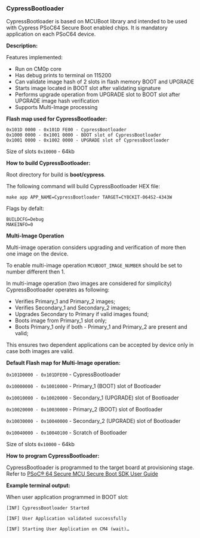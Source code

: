 ### CypressBootloader

CypressBootloader is based on MCUBoot library and intended to be used with Cypress PSoC64 Secure Boot enabled chips. It is mandatory application on each PSoC64 device.

**Description:**

Features implemented:
* Run on CM0p core
* Has debug prints to terminal on 115200
* Can validate image hash of 2 slots in flash memory BOOT and UPGRADE
* Starts image located in BOOT slot after validating signature
* Performs upgrade operation from UPGRADE slot to BOOT slot after UPGRADE image hash verification
* Supports Multi-Image processing
  
**Flash map used for CypressBootloader:**

    0x101D 0000 - 0x101D FE00 - CypressBootloader
    0x1000 0000 - 0x1001 0000 - BOOT slot of CypressBootloader
    0x1001 0000 - 0x1002 0000 - UPGRADE slot of CypressBootloader

Size of slots `0x10000` - 64kb

**How to build CypressBootloader:**

Root directory for build is **boot/cypress**.

The following command will build CypressBootloader HEX file:

    make app APP_NAME=CypressBootloader TARGET=CY8CKIT-064S2-4343W

Flags by defalt:

    BUILDCFG=Debug
    MAKEINFO=0

**Multi-Image Operation**

Multi-image operation considers upgrading and verification of more then one image on the device.

To enable multi-image operation `MCUBOOT_IMAGE_NUMBER` should be set to number different then 1.

In multi-image operation (two images are considered for simplicity) CypressBootloader operates as following:

* Verifies Primary_1 and Primary_2 images;
* Verifies Secondary_1 and Secondary_2 images;
* Upgrades Secondary to Primary if valid images found;
* Boots image from Primary_1 slot only;
* Boots Primary_1 only if both - Primary_1 and Primary_2 are present and valid;

This ensures two dependent applications can be accepted by device only in case both images are valid.

**Default Flash map for Multi-Image operation:**

`0x101D0000 - 0x101DFE00` - CypressBootloader 

`0x10000000 - 0x10010000` - Primary_1 (BOOT) slot of Bootloader

`0x10010000 - 0x10020000` - Secondary_1 (UPGRADE) slot of Bootloader

`0x10020000 - 0x10030000` - Primary_2 (BOOT) slot of Bootloader

`0x10030000 - 0x10040000` - Secondary_2 (UPGRADE) slot of Bootloader

`0x10040000 - 0x10040100` - Scratch of Bootloader

Size of slots `0x10000` - 64kb

**How to program CypressBootloader:**

CypressBootloader is programmed to the target board at provisioning stage. Refer to [PSoC® 64 Secure MCU Secure Boot SDK User Guide](https://www.cypress.com/documentation/software-and-drivers/psoc-64-secure-mcu-secure-boot-sdk-user-guide)

**Example terminal output:**

When user application programmed in BOOT slot:

    [INF] CypressBootloader Started

    [INF] User Application validated successfully

    [INF] Starting User Application on CM4 (wait)…